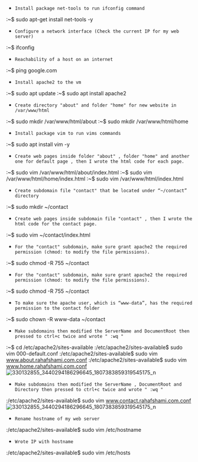 -     Install package net-tools to run ifconfig command
:~$ sudo apt-get install net-tools -y

-     Configure a network interface (Check the current IP for my web server) 
:~$ ifconfig 

-     Reachability of a host on an internet
:~$ ping google.com  

-     Install apache2 to the vm
:~$ sudo apt update
:~$ sudo apt install apache2

-     Create directory "about" and folder "home" for new website in /var/www/html
:~$ sudo mkdir /var/www/html/about
:~$ sudo mkdir /var/www/html/home

-     Install package vim to run vims commands
:~$ sudo apt install vim -y 

-     Create web pages inside folder "about" , folder "home" and another one for default page , then I wrote the html code for each page.
:~$ sudo vim /var/www/html/about/index.html
:~$ sudo vim /var/www/html/home/index.html
:~$ sudo vim /var/www/html/index.html

-     Create subdomain file "contact" that be located under “~/contact” directory
:~$ sudo mkdir ~/contact

-     Create web pages inside subdomain file "contact" , then I wrote the html code for the contact page.
:~$ sudo vim ~/contact/index.html

-     For the "contact" subdomain, make sure grant apache2 the required permission (chmod: to modify the file permissions).
:~$ sudo chmod -R 755 ~/contact

-     For the "contact" subdomain, make sure grant apache2 the required permission (chmod: to modify the file permissions).
:~$ sudo chmod -R 755 ~/contact

-     To make sure the apache user, which is “www-data”, has the required permission to the contact folder
:~$ sudo chown -R www-data ~/contact

-     Make subdomains then modified the ServerName and DocumentRoot then pressed to ctrl+c twice and wrote " :wq "  
:~$ cd /etc/apache2/sites-available
:/etc/apache2/sites-available$ sudo vim 000-default.conf 
:/etc/apache2/sites-available$ sudo vim www.about.rahafshami.com.conf 
:/etc/apache2/sites-available$ sudo vim www.home.rahafshami.com.conf 
![330132855_3440294186296645_1807383859319545175_n](https://user-images.githubusercontent.com/75248980/221284561-ec15d154-05ce-429c-bb37-faf4398bab6f.jpg)

-     Make subdomains then modified the ServerName , DocumentRoot and  Directory then pressed to ctrl+c twice and wrote " :wq "  
:/etc/apache2/sites-available$ sudo vim www.contact.rahafshami.com.conf 
![330132855_3440294186296645_1807383859319545175_n](https://user-images.githubusercontent.com/75248980/221284630-48e6e8dd-9ec3-4c44-b9e7-1eeedb8b9a0f.jpg)

-     Rename hostname of my web server 
:/etc/apache2/sites-available$ sudo vim /etc/hostname

-     Wrote IP with hostname
:/etc/apache2/sites-available$ sudo vim /etc/hosts





